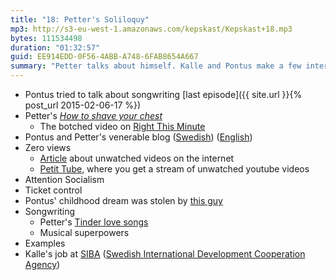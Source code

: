```yaml
---
title: "18: Petter's Soliloquy"
mp3: http://s3-eu-west-1.amazonaws.com/kepskast/Kepskast+18.mp3
bytes: 111534498
duration: "01:32:57"
guid: EE914EDD-0F56-4ABB-A748-6FAB8654A667
summary: "Petter talks about himself. Kalle and Pontus make a few interjections."
---
```


* Pontus tried to talk about songwriting [last episode]({{ site.url }}{% post_url 2015-02-06-17 %})
* Petter's [_How to shave your chest_](https://www.youtube.com/watch?v=ND3PcCFfgm4)
    * The botched video on [Right This Minute](http://www.rightthisminute.com/video/rtmtv-manscaping-ideas-we-dont-recommend)
* Pontus and Petter's venerable blog ([Swedish](http://popblogg.wordpress.com)) ([English](https://translate.google.com/translate?sl=auto&amp;tl=en&amp;js=y&amp;prev=_t&amp;hl=en&amp;ie=UTF-8&amp;u=https%3A%2F%2Fpopblogg.wordpress.com&amp;edit-text=&amp;act=url))
* Zero views
    * [Article](http://gizmodo.com/the-sad-weird-world-of-unseen-youtube-videos-1645888775) about unwatched videos on the internet
    * [Petit Tube](http://www.petittube.com), where you get a stream of unwatched youtube videos
* Attention Socialism
* Ticket control
* Pontus' childhood dream was stolen by [this guy](https://www.youtube.com/watch?v=CACAmH4r1fw)
* Songwriting
    * Petter's [Tinder love songs](https://www.youtube.com/channel/UC9pDg3pk_kC1QwYTJsnmh1w/videos)
    * Musical superpowers
* Examples
* Kalle's job at [SIBA](http://www.siba.se) ([Swedish International Development Cooperation Agency](http://www.sida.se/english/))